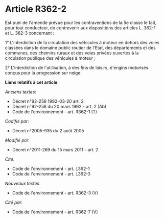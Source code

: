 # Article R362-2

Est puni de l'amende prévue pour les contraventions de la 5e classe le fait, pour tout conducteur, de contrevenir aux
dispositions des articles L. 362-1 et L. 362-3 concernant : 

1° L'interdiction de la circulation des véhicules à moteur en dehors des voies classées dans le domaine public routier de
l'Etat, des départements et des communes, des chemins ruraux et des voies privées ouvertes à la circulation publique des
véhicules à moteur ; 

2° L'interdiction de l'utilisation, à des fins de loisirs, d'engins motorisés conçus pour la progression sur neige.

**Liens relatifs à cet article**

_Anciens textes_:

  - Décret n°92-258 1992-03-20 art. 2
  - Décret n°92-258 du 20 mars 1992 - art. 2 (Ab)
  - Code de l'environnement - art. R362-1 (T)

_Codifié par_:

  - Décret n°2005-935 du 2 août 2005

_Modifié par_:

  - Décret n°2011-269 du 15 mars 2011 - art. 2

_Cite_:

  - Code de l'environnement - art. L362-1
  - Code de l'environnement - art. L362-3

_Nouveaux textes_:

  - Code de l'environnement - art. R362-3 (V)

_Cité par_:

  - Code de l'environnement - art. R362-7 (V)
